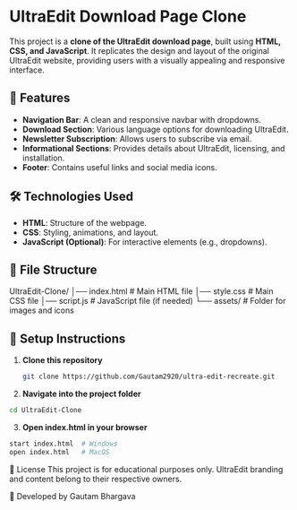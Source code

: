# UltraEdit Download Page Clone

This project is a **clone of the UltraEdit download page**, built using **HTML, CSS, and JavaScript**. It replicates the design and layout of the original UltraEdit website, providing users with a visually appealing and responsive interface.

## 🚀 Features

- **Navigation Bar**: A clean and responsive navbar with dropdowns.
- **Download Section**: Various language options for downloading UltraEdit.
- **Newsletter Subscription**: Allows users to subscribe via email.
- **Informational Sections**: Provides details about UltraEdit, licensing, and installation.
- **Footer**: Contains useful links and social media icons.

## 🛠️ Technologies Used

- **HTML**: Structure of the webpage.
- **CSS**: Styling, animations, and layout.
- **JavaScript (Optional)**: For interactive elements (e.g., dropdowns).

## 📂 File Structure
UltraEdit-Clone/
│── index.html # Main HTML file 
│── style.css # Main CSS file 
│── script.js # JavaScript file (if needed) 
└── assets/ # Folder for images and icons

## 🔧 Setup Instructions

1. **Clone this repository**  
   ```bash
   git clone https://github.com/Gautam2920/ultra-edit-recreate.git
2.  **Navigate into the project folder**
```bash
cd UltraEdit-Clone   
```
3. **Open index.html in your browser**
```bash
start index.html  # Windows
open index.html   # MacOS
```

📜 License
This project is for educational purposes only. UltraEdit branding and content belong to their respective owners.

🚀 Developed by Gautam Bhargava
